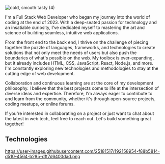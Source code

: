 ![cold, smooth   tasty (4)](https://github.com/josepcontreras/josepcontreras/assets/41411282/d6e934da-8e38-47d9-8a69-2f1254656270)

I'm a Full Stack Web Developer who began my journey into the world of coding at the end of 2023. With a deep-seated passion for technology and an insatiable curiosity, I've dedicated myself to mastering the art and science of building seamless, intuitive web applications.

From the front end to the back end, I thrive on the challenge of piecing together the puzzle of languages, frameworks, and technologies to create solutions that not only meet the needs of users but also push the boundaries of what's possible on the web. My toolbox is ever-expanding, but it already includes HTML, CSS, JavaScript, React, Node.js, and more. I'm constantly exploring new technologies and methodologies to stay at the cutting edge of web development.

Collaboration and continuous learning are at the core of my development philosophy. I believe that the best projects come to life at the intersection of diverse ideas and expertise. Therefore, I'm always eager to contribute to and learn from the community, whether it's through open-source projects, coding meetups, or online forums.

If you're interested in collaborating on a project or just want to chat about the latest in web tech, feel free to reach out. Let's build something great together!

## Technologies

https://user-images.githubusercontent.com/25181517/192158954-f88b5814-d510-4564-b285-dff7d6400dad.png

